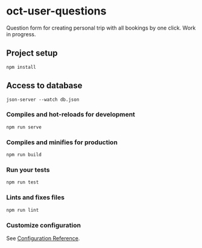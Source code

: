 # oct-user-questions
Question form for creating personal trip with all bookings by one click. Work in progress.
## Project setup
```
npm install
```
## Access to database
```
json-server --watch db.json
```
### Compiles and hot-reloads for development
```
npm run serve
```

### Compiles and minifies for production
```
npm run build
```

### Run your tests
```
npm run test
```

### Lints and fixes files
```
npm run lint
```

### Customize configuration
See [Configuration Reference](https://cli.vuejs.org/config/).
